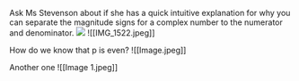 
Ask Ms Stevenson about if she has a quick intuitive explanation for why you can separate the magnitude signs for a complex number to the numerator and denominator.
![](https://i.imgur.com/wXpo5wd.png)
![[IMG_1522.jpeg]]


How do we know that p is even?
![[Image.jpeg]]

Another one
![[Image 1.jpeg]]
